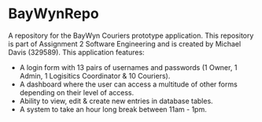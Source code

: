 # BayWynRepo
A repository for the BayWyn Couriers prototype application.
This repository is part of Assignment 2 Software Engineering and is created by Michael Davis (329589).
This application features:
  - A login form with 13 pairs of usernames and passwords (1 Owner, 1 Admin, 1 Logisitics Coordinator & 10 Couriers).
  - A dashboard where the user can access a multitude of other forms depending on their level of access.
  - Ability to view, edit & create new entries in database tables.
  - A system to take an hour long break between 11am - 1pm.
